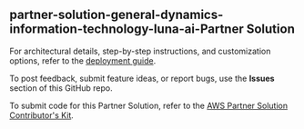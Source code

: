 
## partner-solution-general-dynamics-information-technology-luna-ai-Partner Solution

For architectural details, step-by-step instructions, and customization options, refer to the [deployment guide](https://aws-quickstart.github.io/quickstart-general-dynamics-information-technology-mission-insights/).

To post feedback, submit feature ideas, or report bugs, use the **Issues** section of this GitHub repo. 

To submit code for this Partner Solution, refer to the [AWS Partner Solution Contributor's Kit](https://aws-quickstart.github.io/).

